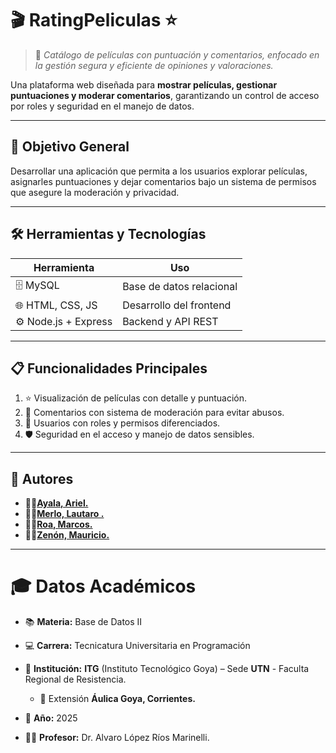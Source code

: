 # 🎬 **RatingPeliculas** ⭐

> 📌 *Catálogo de películas con puntuación y comentarios, enfocado en la gestión segura y eficiente de opiniones y valoraciones.*

Una plataforma web diseñada para **mostrar películas, gestionar puntuaciones y moderar comentarios**, garantizando un control de acceso por roles y seguridad en el manejo de datos.

---

## 🎯 Objetivo General

Desarrollar una aplicación que permita a los usuarios explorar películas, asignarles puntuaciones y dejar comentarios bajo un sistema de permisos que asegure la moderación y privacidad.

---

## 🛠️ Herramientas y Tecnologías

| Herramienta            | Uso                                    |
| ---------------------- | ------------------------------------- |
| 🗄️ MySQL               | Base de datos relacional               |
| 🌐 HTML, CSS, JS       | Desarrollo del frontend                |
| ⚙️ Node.js + Express   | Backend y API REST                     |

---

## 📋 Funcionalidades Principales

1. ⭐ Visualización de películas con detalle y puntuación.  
2. 💬 Comentarios con sistema de moderación para evitar abusos.  
3. 🔐 Usuarios con roles y permisos diferenciados.  
4. 🛡️ Seguridad en el acceso y manejo de datos sensibles.  

---
## 👥 Autores

- 👨‍💻[**Ayala, Ariel.**](https://github.com/Arhiell)
- 👨‍💻[**Merlo, Lautaro .**](https://github.com/merlocau)
- 👨‍💻[**Roa, Marcos.**](https://github.com/MarcosRoa03)
- 👨‍💻[**Zenón, Mauricio.**](https://github.com/mauriciozenon)


---
# 🎓 Datos Académicos
* 📚 **Materia:** Base de Datos II
* 💻 **Carrera:** Tecnicatura Universitaria en Programación
* 🏫 **Institución:** **ITG** (Instituto Tecnológico Goya) – Sede **UTN** - Faculta Regional de Resistencia.
    * 📍 Extensión **Áulica Goya, Corrientes.**

* 📅 **Año:** 2025

* 👨‍🏫 **Profesor:**  Dr. Alvaro López Ríos Marinelli.

